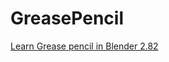 # GreasePencil

[Learn Grease pencil in Blender 2.82](https://www.youtube.com/watch?v=9N-glGarYuM)


